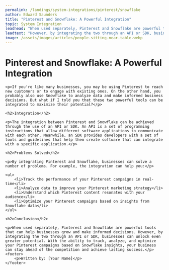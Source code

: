 ```yaml
---
permalink: /landings/system-integrations/pinterest/snowflake
author: Edward Saunders
title: "Pinterest and Snowflake: A Powerful Integration"
topic: System Integration
leadhead: "When used separately, Pinterest and Snowflake are powerful tools that can help businesses grow and make informed decisions"
leadtext: "However, by integrating the two through an API or SDK, businesses can unlock even greater potential. With the ability to track, analyze, and optimize your Pinterest campaigns based on Snowflake insights, your business can stay ahead of the competition and achieve lasting success."
image: /assets/images/articles/people-sitting-near-table.webp
---
```

<div class="arttext">
	<h1>Pinterest and Snowflake: A Powerful Integration</h1>

	<p>If you're like many businesses, you may be using Pinterest to reach new customers or to engage with existing ones. On the other hand, you probably also use Snowflake to analyze data and make informed business decisions. But what if I told you that these two powerful tools can be integrated to maximize their potential?</p>

	<h2>Integration</h2>

	<p>The integration between Pinterest and Snowflake can be achieved through the use of an API or SDK. An API is a set of programming instructions that allow different software applications to communicate with each other. Meanwhile, an SDK provides developers with a set of tools and guidelines that help them create software that can integrate with a specific application.</p>

	<h2>Problems Solved</h2>

	<p>By integrating Pinterest and Snowflake, businesses can solve a number of problems. For example, the integration can help you:</p>

	<ul>
		<li>Track the performance of your Pinterest campaigns in real-time</li>
		<li>Analyze data to improve your Pinterest marketing strategy</li>
		<li>Understand which Pinterest content resonates with your audience</li>
		<li>Optimize your Pinterest campaigns based on insights from Snowflake data</li>
	</ul>

	<h2>Conclusion</h2>

	<p>When used separately, Pinterest and Snowflake are powerful tools that can help businesses grow and make informed decisions. However, by integrating the two through an API or SDK, businesses can unlock even greater potential. With the ability to track, analyze, and optimize your Pinterest campaigns based on Snowflake insights, your business can stay ahead of the competition and achieve lasting success.</p>
	<footer>
		<p>Written by: [Your Name]</p>
	</footer>

</div>